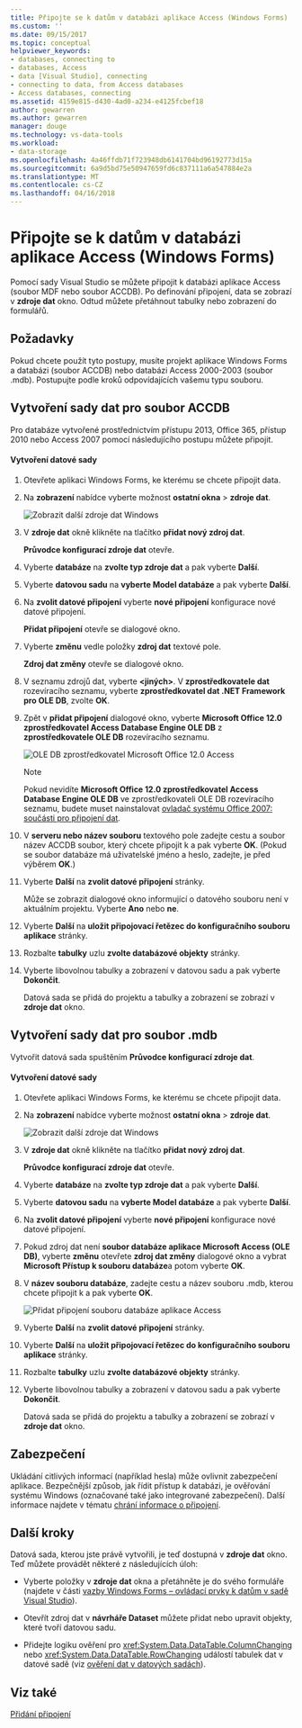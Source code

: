 ```yaml
---
title: Připojte se k datům v databázi aplikace Access (Windows Forms) | Microsoft Docs
ms.custom: ''
ms.date: 09/15/2017
ms.topic: conceptual
helpviewer_keywords:
- databases, connecting to
- databases, Access
- data [Visual Studio], connecting
- connecting to data, from Access databases
- Access databases, connecting
ms.assetid: 4159e815-d430-4ad0-a234-e4125fcbef18
author: gewarren
ms.author: gewarren
manager: douge
ms.technology: vs-data-tools
ms.workload:
- data-storage
ms.openlocfilehash: 4a46ffdb71f723948db6141704bd96192773d15a
ms.sourcegitcommit: 6a9d5bd75e50947659fd6c837111a6a547884e2a
ms.translationtype: MT
ms.contentlocale: cs-CZ
ms.lasthandoff: 04/16/2018
---
```

# <a name="connect-to-data-in-an-access-database-windows-forms"></a>Připojte se k datům v databázi aplikace Access (Windows Forms)
Pomocí sady Visual Studio se můžete připojit k databázi aplikace Access (soubor MDF nebo soubor ACCDB). Po definování připojení, data se zobrazí v **zdroje dat** okno. Odtud můžete přetáhnout tabulky nebo zobrazení do formulářů.   
  
## <a name="prerequisites"></a>Požadavky  
 Pokud chcete použít tyto postupy, musíte projekt aplikace Windows Forms a databázi (soubor ACCDB) nebo databázi Access 2000-2003 (soubor .mdb). Postupujte podle kroků odpovídajících vašemu typu souboru.  
  
## <a name="creating-the-dataset-for-an-accdb-file"></a>Vytvoření sady dat pro soubor ACCDB  
 Pro databáze vytvořené prostřednictvím přístupu 2013, Office 365, přístup 2010 nebo Access 2007 pomocí následujícího postupu můžete připojit.  
  
#### <a name="to-create-the-dataset"></a>Vytvoření datové sady  
  
1.  Otevřete aplikaci Windows Forms, ke kterému se chcete připojit data.  
  
2.  Na **zobrazení** nabídce vyberte možnost **ostatní okna** > **zdroje dat**.  
  
     ![Zobrazit další zdroje dat Windows](../data-tools/media/viewdatasources.png "ViewDataSources")  
  
3.  V **zdroje dat** okně klikněte na tlačítko **přidat nový zdroj dat**.  

     **Průvodce konfigurací zdroje dat** otevře.  
  
4.  Vyberte **databáze** na **zvolte typ zdroje dat** a pak vyberte **Další**.  
  
5.  Vyberte **datovou sadu** na **vyberte Model databáze** a pak vyberte **Další**.  
  
6.  Na **zvolit datové připojení** vyberte **nové připojení** konfigurace nové datové připojení.  

     **Přidat připojení** otevře se dialogové okno.  
  
7.  Vyberte **změnu** vedle položky **zdroj dat** textové pole.

     **Zdroj dat změny** otevře se dialogové okno.  
  
8.  V seznamu zdrojů dat, vyberte  **\<jiných\>**. V **zprostředkovatele dat** rozevíracího seznamu, vyberte **zprostředkovatel dat .NET Framework pro OLE DB**, zvolte **OK**.  

9. Zpět v **přidat připojení** dialogové okno, vyberte **Microsoft Office 12.0 zprostředkovatel Access Database Engine OLE DB** z **zprostředkovatele OLE DB** rozevíracího seznamu.  
  
     ![OLE DB zprostředkovatel Microsoft Office 12.0 Access](../data-tools/media/dataoledbprovideroffice12access.png "dataOLEDBProviderOffice12Access")  

     > [!NOTE]
     >  Pokud nevidíte **Microsoft Office 12.0 zprostředkovatel Access Database Engine OLE DB** ve zprostředkovateli OLE DB rozevíracího seznamu, budete muset nainstalovat [ovladač systému Office 2007: součásti pro připojení dat](https://www.microsoft.com/download/confirmation.aspx?id=23734).
  
9. V **serveru nebo název souboru** textového pole zadejte cestu a soubor název ACCDB soubor, který chcete připojit k a pak vyberte **OK**. (Pokud se soubor databáze má uživatelské jméno a heslo, zadejte, je před výběrem **OK**.)    
  
10. Vyberte **Další** na **zvolit datové připojení** stránky.  

     Může se zobrazit dialogové okno informující o datového souboru není v aktuálním projektu. Vyberte **Ano** nebo **ne**.
  
11. Vyberte **Další** na **uložit připojovací řetězec do konfiguračního souboru aplikace** stránky.  
  
12. Rozbalte **tabulky** uzlu **zvolte databázové objekty** stránky.  
  
13. Vyberte libovolnou tabulky a zobrazení v datovou sadu a pak vyberte **Dokončit**.  
  
     Datová sada se přidá do projektu a tabulky a zobrazení se zobrazí v **zdroje dat** okno.  
  
## <a name="creating-the-dataset-for-an-mdb-file"></a>Vytvoření sady dat pro soubor .mdb  
 Vytvořit datová sada spuštěním **Průvodce konfigurací zdroje dat**.  
  
#### <a name="to-create-the-dataset"></a>Vytvoření datové sady  
  
1.  Otevřete aplikaci Windows Forms, ke kterému se chcete připojit data.  
  
2.  Na **zobrazení** nabídce vyberte možnost **ostatní okna** > **zdroje dat**.  
  
     ![Zobrazit další zdroje dat Windows](../data-tools/media/viewdatasources.png "ViewDataSources")  
  
3.  V **zdroje dat** okně klikněte na tlačítko **přidat nový zdroj dat**.  

     **Průvodce konfigurací zdroje dat** otevře.
  
4.  Vyberte **databáze** na **zvolte typ zdroje dat** a pak vyberte **Další**.  
  
5.  Vyberte **datovou sadu** na **vyberte Model databáze** a pak vyberte **Další**.  
  
6.  Na **zvolit datové připojení** vyberte **nové připojení** konfigurace nové datové připojení.  
  
7.  Pokud zdroj dat není **soubor databáze aplikace Microsoft Access (OLE DB)**, vyberte **změnu** otevřete **zdroj dat změny** dialogové okno a vybrat **Microsoft Přístup k souboru databáze**a potom vyberte **OK**.  
  
8.  V **název souboru databáze**, zadejte cestu a název souboru .mdb, kterou chcete připojit k a pak vyberte **OK**.  
  
     ![Přidat připojení souboru databáze aplikace Access](../data-tools/media/dataaddconnectionaccessmdb.png "dataAddConnectionAccessMDB")  
  
9. Vyberte **Další** na **zvolit datové připojení** stránky.  
  
10. Vyberte **Další** na **uložit připojovací řetězec do konfiguračního souboru aplikace** stránky.  
  
11. Rozbalte **tabulky** uzlu **zvolte databázové objekty** stránky.  
  
12. Vyberte libovolnou tabulky a zobrazení v datovou sadu a pak vyberte **Dokončit**.  
  
     Datová sada se přidá do projektu a tabulky a zobrazení se zobrazí v **zdroje dat** okno.  
  
## <a name="security"></a>Zabezpečení  
 Ukládání citlivých informací (například hesla) může ovlivnit zabezpečení aplikace. Bezpečnější způsob, jak řídit přístup k databázi, je ověřování systému Windows (označované také jako integrované zabezpečení). Další informace najdete v tématu [chrání informace o připojení](/dotnet/framework/data/adonet/protecting-connection-information).  
  
## <a name="next-steps"></a>Další kroky  
 Datová sada, kterou jste právě vytvořili, je teď dostupná v **zdroje dat** okno. Teď můžete provádět některé z následujících úloh:  
  
-   Vyberte položky v **zdroje dat** okna a přetáhněte je do svého formuláře (najdete v části [vazby Windows Forms – ovládací prvky k datům v sadě Visual Studio](../data-tools/bind-windows-forms-controls-to-data-in-visual-studio.md)).  
  
-   Otevřít zdroj dat v **návrháře Dataset** můžete přidat nebo upravit objekty, které tvoří datovou sadu.  
  
-   Přidejte logiku ověření pro <xref:System.Data.DataTable.ColumnChanging> nebo <xref:System.Data.DataTable.RowChanging> událostí tabulek dat v datové sadě (viz [ověření dat v datových sadách](../data-tools/validate-data-in-datasets.md)).  
  
## <a name="see-also"></a>Viz také
[Přidání připojení](../data-tools/add-new-connections.md)
